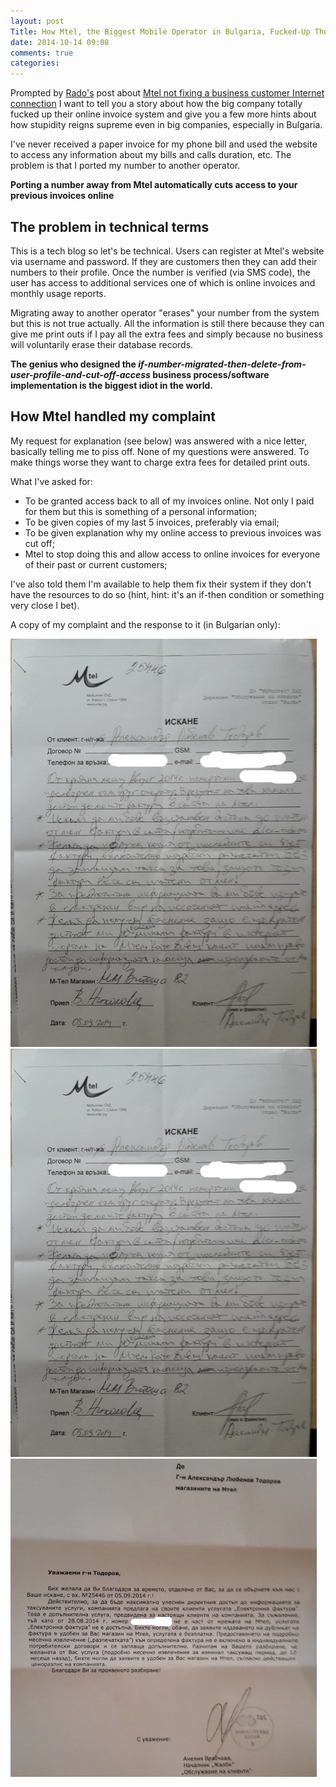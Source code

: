 ```yaml
---
layout: post
Title: How Mtel, the Biggest Mobile Operator in Bulgaria, Fucked-Up Their Online Invoice System
date: 2014-10-14 09:08
comments: true
categories: 
---
```


Prompted by [Rado's](http://radorado.me/) post about
[Mtel not fixing a business customer Internet connection](https://www.facebook.com/radorado.radoslav.georgiev/posts/10204276374941470)
I want to tell you a story about how the big company totally fucked up their
online invoice system and give you a few more hints about how stupidity
reigns supreme even in big companies, especially in Bulgaria.

I've never received a paper invoice for my phone bill and used the website to access any information
about my bills and calls duration, etc. The problem is that I ported my number to another operator.

**Porting a number away from Mtel automatically cuts access to your previous invoices online**

The problem in technical terms
------------------------------

This is a tech blog so let's be technical. Users can register at Mtel's website via
username and password. If they are customers then they can add their numbers to their
profile. Once the number is verified (via SMS code), the user has access to additional services
one of which is online invoices and monthly usage reports.

Migrating away to another operator "erases" your number from the system but
this is not true actually. All the information is still there because they can give me
print outs if I pay all the extra fees and simply because no business will voluntarily
erase their database records.

**The genius who designed the *if-number-migrated-then-delete-from-user-profile-and-cut-off-access*
business process/software implementation is the biggest idiot in the world.**


How Mtel handled my complaint
-----------------------------

My request for
explanation (see below) was answered with a nice letter, basically telling me to piss off. None of my
questions were answered. To make things worse they want to charge extra fees for detailed print outs. 

What I've asked for:

* To be granted access back to all of my invoices online. Not only I paid for them but this
is something of a personal information;
* To be given copies of my last 5 invoices, preferably via email;
* To be given explanation why my online access to previous invoices was cut off;
* Mtel to stop doing this and allow access to online invoices for everyone of their past
or current customers;

I've also told them I'm available to help them fix their system if they don't have
the resources to do so (hint, hint: it's an if-then condition or something very close I bet).

A copy of my complaint and the response to it (in Bulgarian only):

!["Complaint"](/images/mtel/complaint_01.jpg "Complaint")
!["Complaint"](/images/mtel/complaint_01.jpg "Complaint")
!["Response"](/images/mtel/response.jpg "Response")



